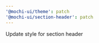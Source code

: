 ```yaml
---
'@mochi-ui/theme': patch
'@mochi-ui/section-header': patch
---
```


Update style for section header
